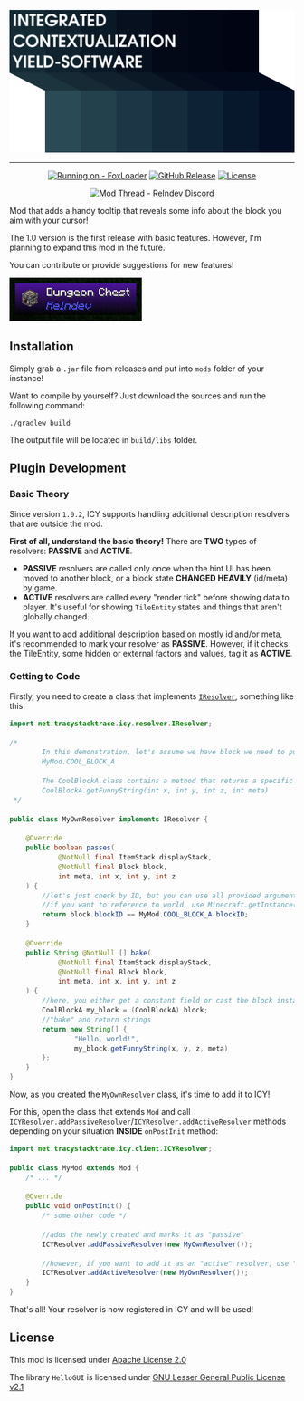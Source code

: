 ![ICY - Integrated Contextualization Yield-Software](https://github.com/tracystacktrace/ICY/raw/main/docs/icy_big_logo.png)

---

<div align="center">

[![Running on - FoxLoader](https://img.shields.io/badge/Running_on-FoxLoader-orange)](https://github.com/Fox2Code/FoxLoader) [![GitHub Release](https://img.shields.io/github/release/tracystacktrace/ICY?include_prereleases=&sort=semver&color=142B36)](https://github.com/tracystacktrace/ICY/releases/) [![License](https://img.shields.io/badge/License-Apache--2.0_license-blue)](#license)

[![Mod Thread - ReIndev Discord](https://img.shields.io/badge/Mod_Thread-ReIndev_Discord-5A66F1?style=for-the-badge&logo=discord&logoColor=white)](https://discord.com/channels/870388843076005950/1383151049027620946)
</div>

Mod that adds a handy tooltip that reveals some info about the block you aim with your cursor!

The 1.0 version is the first release with basic features. However, I'm planning to expand this mod in the future.

You can contribute or provide suggestions for new features!

![Showcase](https://github.com/tracystacktrace/ICY/raw/main/docs/showcase_1.png)

## Installation

Simply grab a `.jar` file from releases and put into `mods` folder of your instance!

Want to compile by yourself? Just download the sources and run the following command:
```shell
./gradlew build
```

The output file will be located in `build/libs` folder.

## Plugin Development

### Basic Theory

Since version `1.0.2`, ICY supports handling additional description resolvers that are outside the mod.

**First of all, understand the basic theory!** There are **TWO** types of resolvers: **PASSIVE** and **ACTIVE**.
- **PASSIVE** resolvers are called only once when the hint UI has been moved to another block, or a block state **CHANGED HEAVILY** (id/meta) by game.
- **ACTIVE** resolvers are called every "render tick" before showing data to player. It's useful for showing `TileEntity` states and things that aren't globally changed.

If you want to add additional description based on mostly id and/or meta, it's recommended to mark your resolver as **PASSIVE**. However, if it checks the TileEntity, some hidden or external factors and values, tag it as **ACTIVE**.

### Getting to Code

Firstly, you need to create a class that implements [`IResolver`](https://github.com/tracystacktrace/ICY/blob/main/src/main/java/net/tracystacktrace/icy/resolver/IResolver.java), something like this:

```java
import net.tracystacktrace.icy.resolver.IResolver;

/*
        In this demonstration, let's assume we have block we need to put specific strings on:
        MyMod.COOL_BLOCK_A
        
        The CoolBlockA.class contains a method that returns a specific string that we will add to hint UI:
        CoolBlockA.getFunnyString(int x, int y, int z, int meta)
 */

public class MyOwnResolver implements IResolver {
    
    @Override
    public boolean passes(
            @NotNull final ItemStack displayStack,
            @NotNull final Block block,
            int meta, int x, int y, int z
    ) {
        //let's just check by ID, but you can use all provided arguments for check
        //if you want to reference to world, use Minecraft.getInstance().theWorld
        return block.blockID == MyMod.COOL_BLOCK_A.blockID;
    }
    
    @Override
    public String @NotNull [] bake(
            @NotNull final ItemStack displayStack,
            @NotNull final Block block,
            int meta, int x, int y, int z
    ) {
        //here, you either get a constant field or cast the block instance
        CoolBlockA my_block = (CoolBlockA) block;
        //"bake" and return strings
        return new String[] {
                "Hello, world!",
                my_block.getFunnyString(x, y, z, meta)
        };
    }
}
```

Now, as you created the `MyOwnResolver` class, it's time to add it to ICY!

For this, open the class that extends `Mod` and call `ICYResolver.addPassiveResolver`/`ICYResolver.addActiveResolver` methods depending on your situation **INSIDE** `onPostInit` method:
```java
import net.tracystacktrace.icy.client.ICYResolver;

public class MyMod extends Mod {
    /* ... */
    
    @Override
    public void onPostInit() {
        /* some other code */

        //adds the newly created and marks it as "passive"
        ICYResolver.addPassiveResolver(new MyOwnResolver());
        
        //however, if you want to add it as an "active" resolver, use "addActiveResolver"
        ICYResolver.addActiveResolver(new MyOwnResolver());
    }
}
```

That's all! Your resolver is now registered in ICY and will be used!

## License

This mod is licensed under [Apache License 2.0](https://github.com/tracystacktrace/ICY/blob/main/LICENSE)

The library `HelloGUI` is licensed under [GNU Lesser General Public License v2.1](https://github.com/tracystacktrace/HelloGUI/blob/main/LICENSE_HELLOGUI)